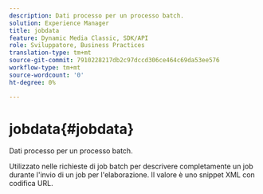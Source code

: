 ```yaml
---
description: Dati processo per un processo batch.
solution: Experience Manager
title: jobdata
feature: Dynamic Media Classic, SDK/API
role: Sviluppatore, Business Practices
translation-type: tm+mt
source-git-commit: 7910228217db2c97dccd306ce464c69da53ee576
workflow-type: tm+mt
source-wordcount: '0'
ht-degree: 0%

---
```



# jobdata{#jobdata}

Dati processo per un processo batch.

Utilizzato nelle richieste di job batch per descrivere completamente un job durante l&#39;invio di un job per l&#39;elaborazione. Il valore è uno snippet XML con codifica URL.
